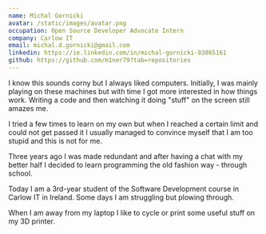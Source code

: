 ```yaml
---
name: Michal Gornicki
avatar: /static/images/avatar.png
occupation: Open Source Developer Advocate Intern
company: Carlow IT
email: michal.d.gornicki@gmail.com
linkedin: https://ie.linkedin.com/in/michal-gornicki-83865161
github: https://github.com/m1ner79?tab=repositories
---
```


I know this sounds corny but I always liked computers. Initially, I was mainly playing on these machines but with time I got more interested in how things work. Writing a code and then watching it doing "stuff" on the screen still amazes me.

I tried a few times to learn on my own but when I reached a certain limit and could not get passed it I usually managed to convince myself that I am too stupid and this is not for me.

Three years ago I was made redundant and after having a chat with my better half I decided to learn programming the old fashion way - through school.

Today I am a 3rd-year student of the Software Development course in Carlow IT in Ireland. Some days I am struggling but plowing through.

When I am away from my laptop I like to cycle or print some useful stuff on my 3D printer.
